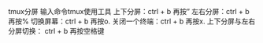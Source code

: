 
tmux分屏
输入命令tmux使用工具
上下分屏：ctrl + b 再按”
左右分屏：ctrl + b 再按%
切换屏幕：ctrl + b 再按o.
关闭一个终端：ctrl + b 再按x.
上下分屏与左右分屏切换： ctrl + b 再按空格键

